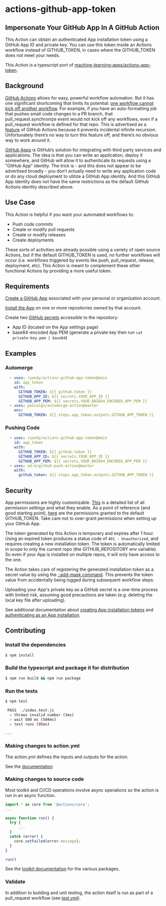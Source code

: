 # actions-github-app-token

## Impersonate Your GitHub App In A GitHub Action

This Action can obtain an authenticated App installation token using a GitHub App ID and private key. You can use this token inside an Actions workflow instead of GITHUB_TOKEN, in cases where the GITHUB_TOKEN does not meet your needs.

This Action is a typescript port of [machine-learning-apps/actions-app-token](https://github.com/machine-learning-apps/actions-app-token).

## Background

[GitHub Actions](https://github.com/features/actions) allows for easy, powerful workflow automation. But it has one significant shortcoming that limits its potential: [one workflow cannot kick off another workflow](https://docs.github.com/en/actions/configuring-and-managing-workflows/authenticating-with-the-github_token#using-the-github_token-in-a-workflow). For example, if you have an auto-formatting job that pushes small code changes to a PR branch, that pull_request.synchronize event would not kick off any workflows, even if a pull_request workflow is defined for that repo. This is advertised as a [feature](https://docs.github.com/en/actions/reference/events-that-trigger-workflows#triggering-new-workflows-using-a-personal-access-token) of GitHub Actions because it prevents incidental infinite recursion. Unfortunately there’s no way to turn this feature off, and there’s no obvious way to work around it.

[GitHub Apps](https://docs.github.com/en/developers/apps/about-apps) is GitHub’s solution for integrating with third party services and applications. The idea is that you can write an application, deploy it somewhere, and GitHub will allow it to authenticate its requests using a “GitHub App” identity. The trick is - and this does not appear to be advertised broadly - you don’t actually need to write any application code or do any cloud deployment to utilize a GitHub App identity. And this GitHub App identity does not have the same restrictions as the default GitHub Actions identity described above.

## Use Case

This Action is helpful if you want your automated workflows to:
- Push code commits
- Create or modify pull requests
- Create or modify releases
- Create deployments

These sorts of activities are already possible using a variety of open source Actions, but if the default GITHUB_TOKEN is used, no further workflows will occur (i.e. workflows triggered by events like push, pull_request, release, deployment, etc). This Action is meant to complement these other functional Actions by providing a more useful token.

## Requirements

[Create a GitHub App](https://docs.github.com/en/developers/apps/creating-a-github-app) associated with your personal or organization account.

[Install the App](https://docs.github.com/en/developers/apps/installing-github-apps) on one or more repositories owned by that account.

Create two [GitHub secrets](https://docs.github.com/en/actions/configuring-and-managing-workflows/creating-and-storing-encrypted-secrets) accessible to the repository:
- App ID (located on the App settings page)
- base64-encoded App PEM (generate a private key then run `cat private-key.pem | base64`)

## Examples

### Automerge

```yaml
  - uses: ryandy/actions-github-app-token@main
    id: app_token
    with:
      GITHUB_TOKEN: ${{ github.token }}
      GITHUB_APP_ID: ${{ secrets.YOUR_APP_ID }}
      GITHUB_APP_PEM: ${{ secrets.YOUR_BASE64_ENCODED_APP_PEM }}
  - uses: pascalgn/automerge-action@master
    env:
      GITHUB_TOKEN: ${{ steps.app_token.outputs.GITHUB_APP_TOKEN }}
```

### Pushing Code

```yaml
  - uses: ryandy/actions-github-app-token@main
    id: app_token
    with:
      GITHUB_TOKEN: ${{ github.token }}
      GITHUB_APP_ID: ${{ secrets.YOUR_APP_ID }}
      GITHUB_APP_PEM: ${{ secrets.YOUR_BASE64_ENCODED_APP_PEM }}
  - uses: ad-m/github-push-action@master
    with:
      github_token: ${{ steps.app_token.outputs.GITHUB_APP_TOKEN }}
```

## Security

App permissions are highly customizable. [This](https://docs.github.com/en/rest/reference/permissions-required-for-github-apps) is a detailed list of all permission settings and what they enable. As a point of reference (and good starting point), [here](https://docs.github.com/en/actions/configuring-and-managing-workflows/authenticating-with-the-github_token#permissions-for-the-github_token) are the permissions granted to the default GITHUB_TOKEN. Take care not to over-grant permissions when setting up your GitHub App.

The token generated by this Action is temporary and expires after 1 hour. Using an expired token produces a status code of `401 - Unauthorized`, and requires creating a new installation token. The token is automatically limited in scope to only the current repo (the GITHUB_REPOSITORY env variable). So even if your App is installed on multiple repos, it will only have access to the one.

The Action takes care of registering the generated installation token as a secret value by using the [::add-mask command](https://docs.github.com/en/actions/reference/workflow-commands-for-github-actions#masking-a-value-in-log). This prevents the token value from accidentally being logged during subsequent workflow steps.

Uploading your App's private key as a GitHub secret is a one-time process with limited risk, assuming good precautions are taken (e.g. deleting the local key file after uploading).

See additional documentation about [creating App installation tokens](https://docs.github.com/en/rest/reference/apps#create-an-installation-access-token-for-an-app) and [authenticating as an App installation](https://docs.github.com/en/developers/apps/authenticating-with-github-apps#authenticating-as-an-installation).

## Contributing

### Install the dependencies
```bash
$ npm install
```

### Build the typescript and package it for distribution
```bash
$ npm run build && npm run package
```

### Run the tests
```bash
$ npm test

 PASS  ./index.test.js
  ✓ throws invalid number (3ms)
  ✓ wait 500 ms (504ms)
  ✓ test runs (95ms)

...
```

### Making changes to action.yml

The action.yml defines the inputs and outputs for the action.

See the [documentation](https://help.github.com/en/articles/metadata-syntax-for-github-actions)

### Making changes to source code

Most toolkit and CI/CD operations involve async operations so the action is run in an async function.

```javascript
import * as core from '@actions/core';
...

async function run() {
  try { 
      ...
  } 
  catch (error) {
    core.setFailed(error.message);
  }
}

run()
```

See the [toolkit documentation](https://github.com/actions/toolkit/blob/master/README.md#packages) for the various packages.

### Validate

In addition to building and unit testing, the action itself is run as part of a pull_request workflow (see [test.yml](.github/workflows/test.yml)).
